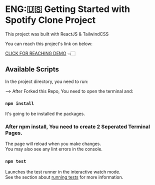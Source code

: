 # ENG:🇺🇸 Getting Started with Spotify Clone Project

This project was built with ReactJS & TailwindCSS 

You can reach this project's link on below:

[CLICK FOR REACHING DEMO](https://spotify-clone-mu-five.vercel.app/) 👈🏻

## Available Scripts

In the project directory, you need to run:

--> After Forked this Repo, You need to open the terminal and: 

### `npm install`

It's going to be installed the packages.

### After npm install, You need to create 2 Seperated Terminal Pages.

The page will reload when you make changes.\
You may also see any lint errors in the console.

### `npm test`

Launches the test runner in the interactive watch mode.\
See the section about [running tests](https://facebook.github.io/create-react-app/docs/running-tests) for more information.


